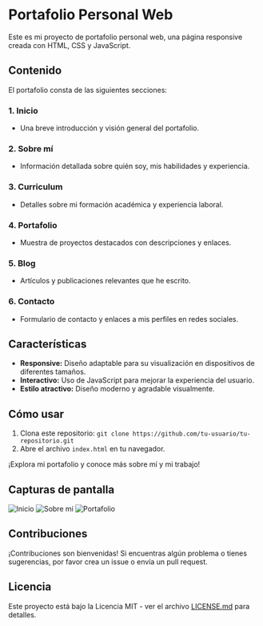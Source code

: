 # Portafolio Personal Web

Este es mi proyecto de portafolio personal web, una página responsive creada con HTML, CSS y JavaScript.

## Contenido

El portafolio consta de las siguientes secciones:

### 1. Inicio
- Una breve introducción y visión general del portafolio.

### 2. Sobre mí
- Información detallada sobre quién soy, mis habilidades y experiencia.

### 3. Curriculum
- Detalles sobre mi formación académica y experiencia laboral.

### 4. Portafolio
- Muestra de proyectos destacados con descripciones y enlaces.

### 5. Blog
- Artículos y publicaciones relevantes que he escrito.

### 6. Contacto
- Formulario de contacto y enlaces a mis perfiles en redes sociales.

## Características

- **Responsive:** Diseño adaptable para su visualización en dispositivos de diferentes tamaños.
- **Interactivo:** Uso de JavaScript para mejorar la experiencia del usuario.
- **Estilo atractivo:** Diseño moderno y agradable visualmente.

## Cómo usar

1. Clona este repositorio: `git clone https://github.com/tu-usuario/tu-repositorio.git`
2. Abre el archivo `index.html` en tu navegador.

¡Explora mi portafolio y conoce más sobre mí y mi trabajo!

## Capturas de pantalla

![Inicio](screenshots/inicio.png)
![Sobre mí](screenshots/sobre-mi.png)
![Portafolio](screenshots/portafolio.png)

## Contribuciones

¡Contribuciones son bienvenidas! Si encuentras algún problema o tienes sugerencias, por favor crea un issue o envía un pull request.

## Licencia

Este proyecto está bajo la Licencia MIT - ver el archivo [LICENSE.md](LICENSE.md) para detalles.

